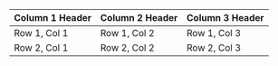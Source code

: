 | Column 1 Header | Column 2 Header | Column 3 Header |
|------------------|------------------|------------------|
| Row 1, Col 1     | Row 1, Col 2     | Row 1, Col 3     |
| Row 2, Col 1     | Row 2, Col 2     | Row 2, Col 3     |
